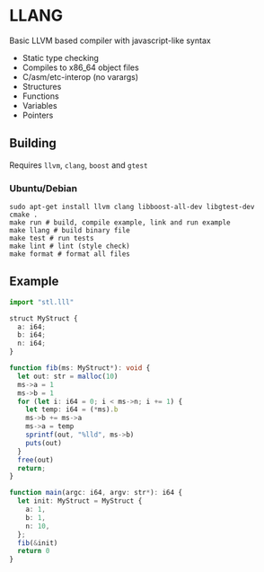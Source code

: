 # LLANG

Basic LLVM based compiler with javascript-like syntax

 * Static type checking
 * Compiles to x86_64 object files
 * C/asm/etc-interop (no varargs)
 * Structures
 * Functions
 * Variables
 * Pointers

## Building

Requires `llvm`, `clang`, `boost` and `gtest`

### Ubuntu/Debian

```shell
sudo apt-get install llvm clang libboost-all-dev libgtest-dev
cmake .
make run # build, compile example, link and run example
make llang # build binary file
make test # run tests
make lint # lint (style check)
make format # format all files
```

## Example

```typescript
import "stl.lll"

struct MyStruct {
  a: i64;
  b: i64;
  n: i64;
}

function fib(ms: MyStruct*): void {
  let out: str = malloc(10)
  ms->a = 1
  ms->b = 1
  for (let i: i64 = 0; i < ms->n; i += 1) {
    let temp: i64 = (*ms).b
    ms->b += ms->a
    ms->a = temp
    sprintf(out, "%lld", ms->b)
    puts(out)
  }
  free(out)
  return;
}

function main(argc: i64, argv: str*): i64 {
  let init: MyStruct = MyStruct {
    a: 1,
    b: 1,
    n: 10,
  };
  fib(&init)
  return 0
}
```